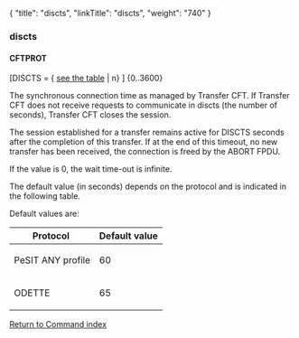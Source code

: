 {
    "title": "discts",
    "linkTitle": "discts",
    "weight": "740"
}<span id="discts"></span>

### discts

#### CFTPROT

\[DISCTS =
{ <u>see the table</u> | n} \] {0..3600}  

The synchronous connection time as managed by <span class="mc-variable axway_variables.Component_Short_Name variable">Transfer CFT</span>. If <span class="mc-variable axway_variables.Component_Short_Name variable">Transfer CFT</span> does not receive requests to communicate in discts (the number of seconds), <span class="mc-variable axway_variables.Component_Short_Name variable">Transfer CFT</span> closes the session.

The session established for a transfer remains active for DISCTS seconds
after the completion of this transfer. If at the end of this timeout,
no new transfer has been received, the connection is freed by the ABORT
FPDU.

If the value is 0, the wait time-out is infinite.

The default value (in seconds) depends on the protocol and is indicated
in the following table.

Default values are:

<table>
   <thead>
      <tr>
<th class="TableStyle-SynchTableStyle_interop-HeadE-Column1-Header1">Protocol          </th>
<th class="TableStyle-SynchTableStyle_interop-HeadD-Column1-Header1">Default value         </th>
      </tr>
   </thead>
   <tbody>
      <tr>
         <td><p>PeSIT ANY profile</p>         </td>
         <td><p>60</p>         </td>
      </tr>
      <tr>
         <td><p>ODETTE </p>         </td>
         <td><p>65 </p>         </td>
      </tr>
   </tbody>
</table>

[Return to Command index](../../)
